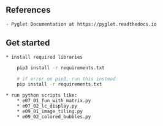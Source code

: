 ## References
	- Pyglet Documentation at https://pyglet.readthedocs.io

## Get started
	* install required libraries
```bash
	pip3 install -r requirements.txt

	# if error on pip3, run this instead
	pip install -r requirements.txt
```

	* run python scripts like:
		* e07_01_fun_with_matrix.py
		* e07_02_lc_display.py
		* e09_01_image_tiling.py
		* e09_02_colored_bubbles.py
